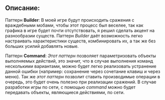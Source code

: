 ## Описание:

Паттерн **Builder**:
В моей игре будут происходить сражения с враждебными мобами, чтобы этот процесс был веселее, так как графика в игре будет почти отсутствовать, я решил сделать акцент на разнообразии существ. 
Паттерн _Builder_ даёт возможность легко настраивать характеристики существ, комбинировать их, а так же без больших усилий добавлять новые.

Паттерн **Command**:
_Этот паттерн_ позволяет параметризовать объекты выполняемых действий, это значит, что в случае выполнения команд несколькими вариантами, можно будет легко реализовать устранение данной ошибки (например: сохранение через сочетание клавиш и через меню).
Так же _этот паттерн_ позволит ставить производимые операции в очередь, это будет очень полезно при реализации сражений.
В случае разработки игры по сети, с помощью _command_ можно будет передавать объекты, являющиеся действиями, по сети.
